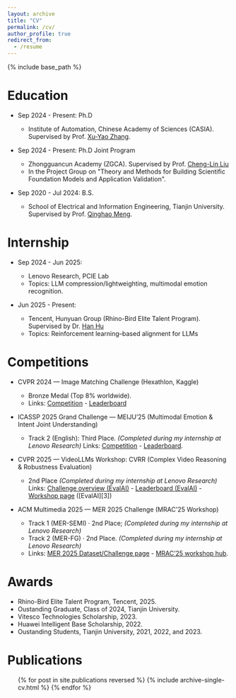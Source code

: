 ```yaml
---
layout: archive
title: "CV"
permalink: /cv/
author_profile: true
redirect_from:
  - /resume
---
```


{% include base_path %}


Education
======
* Sep 2024 - Present: Ph.D
  * Institute of Automation, Chinese Academy of Sciences (CASIA). Supervised by Prof. [Xu-Yao Zhang](https://people.ucas.edu.cn/~xuyaozhang).
* Sep 2024 - Present: Ph.D Joint Program
  * Zhongguancun Academy (ZGCA). Supervised by Prof. [Cheng-Lin Liu](https://people.ucas.ac.cn/~liuchenglin)
  * In the Project Group on "Theory and Methods for Building Scientific Foundation Models and Application Validation".

* Sep 2020 - Jul 2024: B.S.
  * School of Electrical and Information Engineering, Tianjin University. Supervised by Prof. [Qinghao Meng](https://seea.tju.edu.cn/info/1013/1569.htm).

Internship
======
* Sep 2024 - Jun 2025: 
  * Lenovo Research, PCIE Lab
  * Topics: LLM compression/lightweighting, multimodal emotion recognition.

* Jun 2025 - Present: 
  * Tencent, Hunyuan Group (Rhino-Bird Elite Talent Program). Supervised by Dr. [Han Hu](https://scholar.google.com/citations?hl=zh-CN&user=Jkss014AAAAJ&view_op=list_works&authuser=1&sortby=pubdate)
  * Topics: Reinforcement learning–based alignment for LLMs


Competitions
======

* CVPR 2024 — Image Matching Challenge (Hexathlon, Kaggle)
  * Bronze Medal (Top 8% worldwide).
  * Links: [Competition](https://www.kaggle.com/competitions/image-matching-challenge-2024) - [Leaderboard](https://www.kaggle.com/c/image-matching-challenge-2024/leaderboard)


* ICASSP 2025 Grand Challenge — MEIJU’25 (Multimodal Emotion & Intent Joint Understanding)
  * Track 2 (English): Third Place. *(Completed during my internship at Lenovo Research)*
  Links: [Competition](https://ai-s2-lab.github.io/MEIJU2025-website/) - [Leaderboard](https://codalab.lisn.upsaclay.fr/competitions/20424).

* CVPR 2025 — VideoLLMs Workshop: CVRR (Complex Video Reasoning & Robustness Evaluation) 
  * 2nd Place *(Completed during my internship at Lenovo Research)*
  Links: [Challenge overview (EvalAI)](https://eval.ai/web/challenges/challenge-page/2480/overview) - [Leaderboard (EvalAI)](https://eval.ai/web/challenges/challenge-page/2480/leaderboard) - [Workshop page](https://www.crcv.ucf.edu/cvpr2025-vidllms-workshop/)
  ([EvalAI][3])

* ACM Multimedia 2025 — MER 2025 Challenge (MRAC'25 Workshop) 
  * Track 1 (MER-SEMI) · 2nd Place; *(Completed during my internship at Lenovo Research)*
  * Track 2 (MER-FG) · 2nd Place. *(Completed during my internship at Lenovo Research)*
  * Links: [MER 2025 Dataset/Challenge page](https://huggingface.co/datasets/MERChallenge/MER2025) - [MRAC’25 workshop hub](https://react-ws.github.io/2025_mrac/).


Awards
======
* Rhino-Bird Elite Talent Program, Tencent, 2025.
* Oustanding Graduate, Class of 2024, Tianjin University.
* Vitesco Technologies Scholarship, 2023.
* Huawei Intelligent Base Scholarship, 2022.
* Oustanding Students, Tianjin University, 2021, 2022, and 2023.

Publications
======
  <ul>{% for post in site.publications reversed %}
    {% include archive-single-cv.html %}
  {% endfor %}</ul>
  
